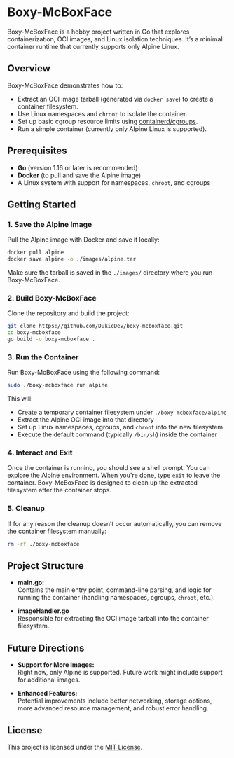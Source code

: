 # Boxy-McBoxFace

Boxy-McBoxFace is a hobby project written in Go that explores containerization, OCI images, and Linux isolation techniques. It’s a minimal container runtime that currently supports only Alpine Linux. 

## Overview

Boxy-McBoxFace demonstrates how to:
- Extract an OCI image tarball (generated via `docker save`) to create a container filesystem.
- Use Linux namespaces and `chroot` to isolate the container.
- Set up basic cgroup resource limits using [containerd/cgroups](https://github.com/containerd/cgroups).
- Run a simple container (currently only Alpine Linux is supported).

## Prerequisites

- **Go** (version 1.16 or later is recommended)
- **Docker** (to pull and save the Alpine image)
- A Linux system with support for namespaces, `chroot`, and cgroups

## Getting Started

### 1. Save the Alpine Image

Pull the Alpine image with Docker and save it locally:

```bash
docker pull alpine
docker save alpine -o ./images/alpine.tar

```

Make sure the tarball is saved in the `./images/` directory where you run Boxy-McBoxFace.

### 2. Build Boxy-McBoxFace

Clone the repository and build the project:

```bash
git clone https://github.com/DukicDev/boxy-mcboxface.git
cd boxy-mcboxface
go build -o boxy-mcboxface .
```

### 3. Run the Container

Run Boxy-McBoxFace using the following command:

```bash
sudo ./boxy-mcboxface run alpine
```

This will:
- Create a temporary container filesystem under `./boxy-mcboxface/alpine`
- Extract the Alpine OCI image into that directory
- Set up Linux namespaces, cgroups, and `chroot` into the new filesystem
- Execute the default command (typically `/bin/sh`) inside the container

### 4. Interact and Exit

Once the container is running, you should see a shell prompt. You can explore the Alpine environment. When you're done, type `exit` to leave the container. Boxy-McBoxFace is designed to clean up the extracted filesystem after the container stops.

### 5. Cleanup

If for any reason the cleanup doesn’t occur automatically, you can remove the container filesystem manually:

```bash
rm -rf ./boxy-mcboxface
```

## Project Structure

- **main.go:**  
  Contains the main entry point, command-line parsing, and logic for running the container (handling namespaces, cgroups, `chroot`, etc.).

- **imageHandler.go**  
  Responsible for extracting the OCI image tarball into the container filesystem.

## Future Directions

- **Support for More Images:**  
  Right now, only Alpine is supported. Future work might include support for additional images.

- **Enhanced Features:**  
  Potential improvements include better networking, storage options, more advanced resource management, and robust error handling.

## License

This project is licensed under the [MIT License](LICENSE).

